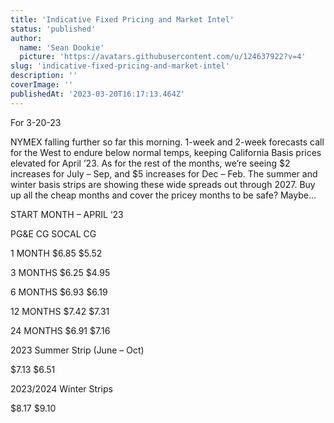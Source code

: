 ```yaml
---
title: 'Indicative Fixed Pricing and Market Intel'
status: 'published'
author:
  name: 'Sean Dookie'
  picture: 'https://avatars.githubusercontent.com/u/124637922?v=4'
slug: 'indicative-fixed-pricing-and-market-intel'
description: ''
coverImage: ''
publishedAt: '2023-03-20T16:17:13.464Z'
---
```


For 3-20-23

NYMEX falling further so far this morning. 1-week and 2-week forecasts call for the West to endure below normal temps, keeping California Basis prices elevated for April ’23. As for the rest of the months, we’re seeing $2 increases for July – Sep, and $5 increases for Dec – Feb. The summer and winter basis strips are showing these wide spreads out through 2027. Buy up all the cheap months and cover the pricey months to be safe? Maybe…

START MONTH – APRIL ‘23

PG&E CG SOCAL CG

1 MONTH $6.85 $5.52

3 MONTHS $6.25 $4.95

6 MONTHS $6.93 $6.19

12 MONTHS $7.42 $7.31

24 MONTHS $6.91 $7.16

2023 Summer Strip (June – Oct)

$7.13 $6.51

2023/2024 Winter Strips

$8.17 $9.10

